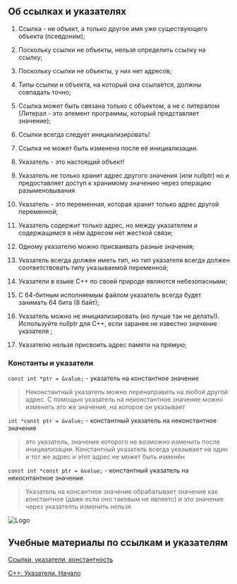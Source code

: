 ## Об ссылках и указателях

1. Ссылка - не объект, а только другое имя уже существующего объекта (псевдоним);
1. Поскольку ссылки не объекты, нельзя определить ссылку на ссылку;
1. Поскольку ссылки не объекты, у них нет адресов;
1. Типы ссылки и объекта, на который она ссылается, должны совпадать точно;
1. Ссылка может быть связана только с объектом, а не с литералом (Литерал - это элемент программы, который представляет значение);
1. Ссылки всегда следует инициализировать!
1. Ссылка не может быть изменена после её инициализации.

1. Указатель - это настоящий объект!
1. Указатель не только хранит адрес другого значения (или nullptr) но и предоставляет доступ к хранимому значению через операцию разыменовывания
1. Указатель - это переменная, которая хранит только адрес другой переменной;
1. Указатель содержит только адрес, но между указателем и содержащимся в нём адресом нет жесткой связи;
1. Одному указателю можно присваивать разные значения;
1. Указатель всегда должен иметь тип, но тип указателя всегда должен соответствовать типу указываемой переменной;
1. Указатели в языке C++ по своей природе являются небезопасными;
1. С 64-битным исполняемым файлом указатель всегда будет занимать 64 бита (8 байт);
1. Указатель можно не инициализировать (но лучше так не делать!). Используйте nullptr для C++, если заранее не известно значение указателя ;
1. Указателю нельзя присвоить адрес памяти на прямую;

### Константы и указатели

```const int *ptr = &value;``` - указатель на константное значение
> Неконстантный указатель можно перенаправить на любой другой адрес. С помощью указатель на неконстантное значение можно изменить это же значение, на которое он указывает

```int *const ptr = &value;``` - константный указатель на неконстантное значение
> это указатель, значение которого не возможно изменить после инициализации. Константный указатель всегда указывает на один и тот же адрес и этот адрес не может быть изменён

```const int *const ptr = &value;``` - константный указатель на некоснтантное значение

> Указатель на консантное значение обрабатывает значение как константное (даже
    если оно таковым не являетс) и это значение через указателть изменить нельзя

![Logo](constRef.png)

## Учебные материалы по ссылкам и указателям

[Ссылки, указатели, константность](https://education.yandex.ru/handbook/cpp/article/references-pointers-const)

[С++. Указатели. Начало](https://www.youtube.com/watch?v=V8DGrIXlS4I)